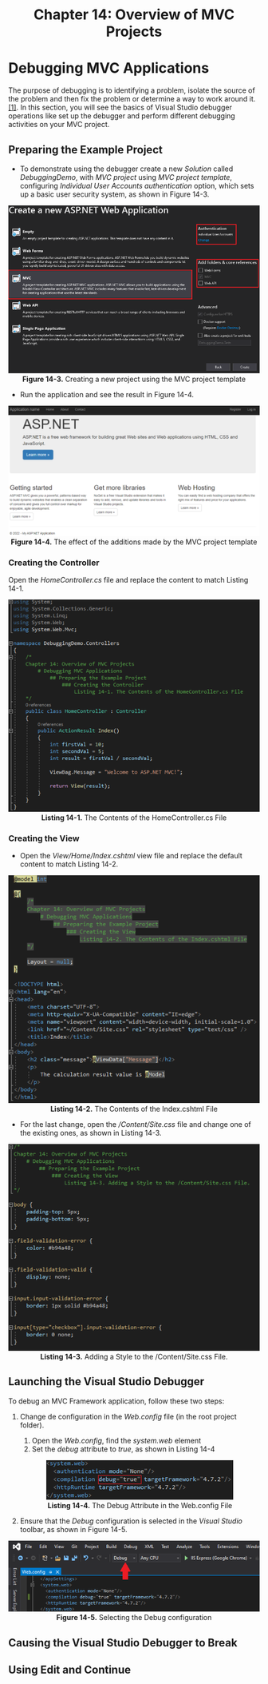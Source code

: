 <h1 align="center">
    Chapter 14: Overview of MVC Projects
</h1>

# Debugging MVC Applications
The purpose of debugging is to identifying a problem, isolate the source of the problem and then fix the problem or determine a way to work around it. [[1]](https://www.techtarget.com/searchsoftwarequality/definition/debugging). In this section, you will see the basics of Visual Studio debugger operations like set up the debugger and perform different debugging activities on your MVC project.

## Preparing the Example Project
* To demonstrate using the debugger create a new *Solution* called *DebuggingDemo*, with *MVC project* using *MVC project template*, configuring *Individual User Accounts authentication* option, which sets up a basic user security system, as shown in Figure 14-3.  

<p align="center">
    <img src="ch14-Pictures/Figure 14-3.png" /><br />
    <b>Figure 14-3.</b> Creating a new project using the MVC project template
</p>  

* Run the application and see the result in Figure 14-4.  

<p align="center">
    <img src="ch14-Pictures/Figure 14-4.png" /><br />
    <b>Figure 14-4.</b> The effect of the additions made by the MVC project template
</p>  

### Creating the Controller
Open the *HomeController.cs* file and replace the content to match Listing 14-1.  

<p align="center">
    <img src="ch14-Pictures/Listing 14-1.png" /><br />
    <b>Listing 14-1.</b> The Contents of the HomeController.cs File
</p>  

### Creating the View
* Open the *View/Home/Index.cshtml* view file and replace the default content to match Listing 14-2.  

<p align="center">
    <img src="ch14-Pictures/Listing 14-2.png" /><br />
    <b>Listing 14-2.</b> The Contents of the Index.cshtml File
</p>  

* For the last change, open the */Content/Site.css* file and change one of the existing ones, as shown in Listing 14-3.  

<p align="center">
    <img src="ch14-Pictures/Listing 14-3.png" /><br />
    <b>Listing 14-3.</b> Adding a Style to the /Content/Site.css File.
</p>  

## Launching the Visual Studio Debugger
To debug an MVC Framework application, follow these two steps:
1. Change de configuration in the *Web.config* file (in the root project folder).
    1. Open the *Web.config*, find the *system.web* element
    2. Set the *debug* attribute to *true*, as shown in Listing 14-4
    <p align="center">
        <img src="ch14-Pictures/Listing 14-4.png" /><br />
        <b>Listing 14-4.</b> The Debug Attribute in the Web.config File
    </p>  

2. Ensure that the *Debug* configuration is selected in the *Visual Studio* toolbar, as shown in Figure 14-5.
<p align="center">
    <img src="ch14-Pictures/Figure 14-5.png" /><br />
    <b>Figure 14-5.</b> Selecting the Debug configuration
</p>  

<!--
Chapter 14: Overview of MVC Projects
    # Debugging MVC Applications
        ## Launching the Visual Studio Debugger 355-356
            Figure 14-5. Selecting the Debug configuration
-->

## Causing the Visual Studio Debugger to Break
## Using Edit and Continue